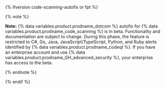 {% ifversion code-scanning-autofix or fpt %}

{% note %}

**Note:** {% data variables.product.prodname_dotcom %} autofix for {% data variables.product.prodname_code_scanning %} is in beta. Functionality and documentation are subject to change. During this phase, the feature is restricted to C#, Go, Java, JavaScript/TypeScript, Python, and Ruby alerts identified by {% data variables.product.prodname_codeql %}. If you have an enterprise account and use {% data variables.product.prodname_GH_advanced_security %}, your enterprise has access to the beta.

{% endnote %}

{% endif %}
